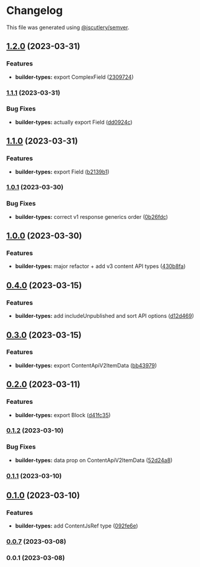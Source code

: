 # Changelog

This file was generated using [@jscutlery/semver](https://github.com/jscutlery/semver).

## [1.2.0](https://github.com/buildquick/buildquick/compare/builder-types-1.1.1...builder-types-1.2.0) (2023-03-31)


### Features

* **builder-types:** export ComplexField ([2309724](https://github.com/buildquick/buildquick/commit/2309724f4655a14674895c24e3ea00c6a666f795))

### [1.1.1](https://github.com/buildquick/buildquick/compare/builder-types-1.1.0...builder-types-1.1.1) (2023-03-31)


### Bug Fixes

* **builder-types:** actually export Field ([dd0924c](https://github.com/buildquick/buildquick/commit/dd0924c8064ad41de25b01e7c62c386d1e2a9088))

## [1.1.0](https://github.com/buildquick/buildquick/compare/builder-types-1.0.1...builder-types-1.1.0) (2023-03-31)


### Features

* **builder-types:** export Field ([b2139b1](https://github.com/buildquick/buildquick/commit/b2139b1086a49b7beeacb8325fb9fb46724a9f3e))

### [1.0.1](https://github.com/buildquick/buildquick/compare/builder-types-1.0.0...builder-types-1.0.1) (2023-03-30)


### Bug Fixes

* **builder-types:** correct v1 response generics order ([0b26fdc](https://github.com/buildquick/buildquick/commit/0b26fdce40363dbc4ea1f0ffece82fafdf9d464a))

## [1.0.0](https://github.com/buildquick/buildquick/compare/builder-types-0.4.0...builder-types-1.0.0) (2023-03-30)


### Features

* **builder-types:** major refactor + add v3 content API types ([430b8fa](https://github.com/buildquick/buildquick/commit/430b8fa6e0fdc365b3c4de7a23b46ab62b9beaaa))

## [0.4.0](https://github.com/buildquick/buildquick/compare/builder-types-0.3.0...builder-types-0.4.0) (2023-03-15)


### Features

* **builder-types:** add includeUnpublished and sort API options ([d12d469](https://github.com/buildquick/buildquick/commit/d12d46983674233fd58c6b6c28c48c30036009e4))

## [0.3.0](https://github.com/buildquick/buildquick/compare/builder-types-0.2.0...builder-types-0.3.0) (2023-03-15)


### Features

* **builder-types:** export ContentApiV2ItemData ([bb43979](https://github.com/buildquick/buildquick/commit/bb4397961a732d6ee0c6c278950a28681a5642f2))

## [0.2.0](https://github.com/buildquick/buildquick/compare/builder-types-0.1.2...builder-types-0.2.0) (2023-03-11)


### Features

* **builder-types:** export Block ([d41fc35](https://github.com/buildquick/buildquick/commit/d41fc35172b1e0e4adbf7a0b9d64c9677ee78108))

### [0.1.2](https://github.com/buildquick/buildquick/compare/builder-types-0.1.1...builder-types-0.1.2) (2023-03-10)


### Bug Fixes

* **builder-types:** data prop on ContentApiV2ItemData ([52d24a8](https://github.com/buildquick/buildquick/commit/52d24a844c9b6cf43f51828f97befcaf8b5435ea))

### [0.1.1](https://github.com/buildquick/buildquick/compare/builder-types-0.1.0...builder-types-0.1.1) (2023-03-10)

## [0.1.0](https://github.com/buildquick/buildquick/compare/builder-types-0.0.7...builder-types-0.1.0) (2023-03-10)


### Features

* **builder-types:** add ContentJsRef type ([092fe6e](https://github.com/buildquick/buildquick/commit/092fe6ea9f2054b8e6a27ed6c695eabef23d038b))

### [0.0.7](https://github.com/buildquick/buildquick/compare/builder-types-0.0.6...builder-types-0.0.7) (2023-03-08)

### 0.0.1 (2023-03-08)
